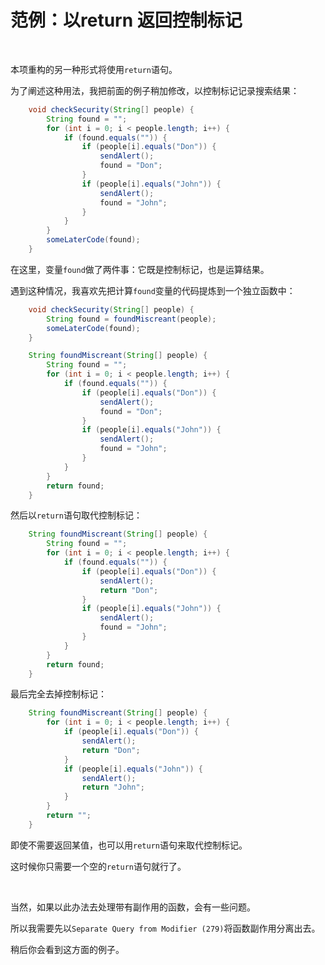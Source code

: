 # 范例：以return 返回控制标记

<br>

本项重构的另一种形式将使用`return`语句。

为了阐述这种用法，我把前面的例子稍加修改，以控制标记记录搜索结果：

```java
    void checkSecurity(String[] people) {
        String found = "";
        for (int i = 0; i < people.length; i++) {
            if (found.equals("")) {
                if (people[i].equals("Don")) {
                    sendAlert();
                    found = "Don";
                }
                if (people[i].equals("John")) {
                    sendAlert();
                    found = "John";
                }
            }
        }
        someLaterCode(found);
    }
```

在这里，变量`found`做了两件事：它既是控制标记，也是运算结果。

遇到这种情况，我喜欢先把计算`found`变量的代码提炼到一个独立函数中：

```java
    void checkSecurity(String[] people) {
        String found = foundMiscreant(people);
        someLaterCode(found);
    }

    String foundMiscreant(String[] people) {
        String found = "";
        for (int i = 0; i < people.length; i++) {
            if (found.equals("")) {
                if (people[i].equals("Don")) {
                    sendAlert();
                    found = "Don";
                }
                if (people[i].equals("John")) {
                    sendAlert();
                    found = "John";
                }
            }
        }
        return found;
    }
```

然后以`return`语句取代控制标记：

```java
    String foundMiscreant(String[] people) {
        String found = "";
        for (int i = 0; i < people.length; i++) {
            if (found.equals("")) {
                if (people[i].equals("Don")) {
                    sendAlert();
                    return "Don";
                }
                if (people[i].equals("John")) {
                    sendAlert();
                    found = "John";
                }
            }
        }
        return found;
    }
```

最后完全去掉控制标记：

```java
    String foundMiscreant(String[] people) {
        for (int i = 0; i < people.length; i++) {
            if (people[i].equals("Don")) {
                sendAlert();
                return "Don";
            }
            if (people[i].equals("John")) {
                sendAlert();
                return "John";
            }
        }
        return "";
    }
```

即使不需要返回某值，也可以用`return`语句来取代控制标记。

这时候你只需要一个空的`return`语句就行了。

<br>

当然，如果以此办法去处理带有副作用的函数，会有一些问题。

所以我需要先以`Separate Query from Modifier (279)`将函数副作用分离出去。

稍后你会看到这方面的例子。

<br>

